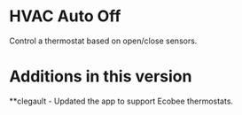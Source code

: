 # HVAC Auto Off

Control a thermostat based on open/close sensors.

# Additions in this version

**clegault - Updated the app to support Ecobee thermostats.
